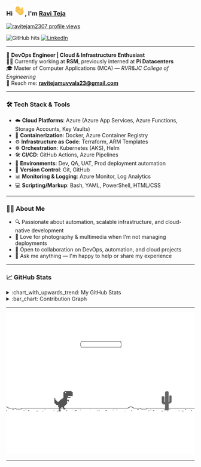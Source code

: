 ### Hi <img src="https://github.com/ravitejam2307/ravitejam2307/blob/main/Hi.gif" width="29px">, I'm [Ravi Teja](https://github.com/ravitejam2307)

<!-- GitHub Profile View Counter by ravitejam2307 -->
<a href="https://github.com/ravitejam2307/github-profile-views-counter">
    <img src="https://komarev.com/ghpvc/?username=ravitejam2307&style=for-the-badge" alt="ravitejam2307 profile views" />
</a>

<!-- GitHub Hits Tracker by Ÿ HŸPE -->
![GitHub hits](https://hit.yhype.me/github/profile?user_id=1849174)
[![LinkedIn](https://img.shields.io/badge/-raviteja__muvvala-blue?style=flat-square&logo=Linkedin&logoColor=white&link=https://https://www.linkedin.com/in/ravi-teja-muvvala-/)](https://www.linkedin.com/in/ravi-teja-muvvala-/)

---

🚀 **DevOps Engineer | Cloud & Infrastructure Enthusiast**  
👨‍💻 Currently working at **RSM**, previously interned at **Pi Datacenters**  
🎓 Master of Computer Applications (MCA) — *RVR&JC College of Engineering*  
📧 Reach me: **ravitejamuvvala23@gmail.com**

---

### 🛠️ Tech Stack & Tools

- ☁️ **Cloud Platforms**: Azure (Azure App Services, Azure Functions, Storage Accounts, Key Vaults)
- 🐳 **Containerization**: Docker, Azure Container Registry
- ⚙️ **Infrastructure as Code**: Terraform, ARM Templates
- ☸️ **Orchestration**: Kubernetes (AKS), Helm
- 🛠️ **CI/CD**: GitHub Actions, Azure Pipelines
- 🧪 **Environments**: Dev, QA, UAT, Prod deployment automation
- 🐙 **Version Control**: Git, GitHub
- 📊 **Monitoring & Logging**: Azure Monitor, Log Analytics
- 💻 **Scripting/Markup**: Bash, YAML, PowerShell, HTML/CSS

---

### 👨‍💼 About Me

- 🔍 Passionate about automation, scalable infrastructure, and cloud-native development
- 📸 Love for photography & multimedia when I'm not managing deployments
- 🤝 Open to collaboration on DevOps, automation, and cloud projects
- 💬 Ask me anything — I'm happy to help or share my experience

---

### 📈 GitHub Stats

<details>
  <summary>:chart_with_upwards_trend: My GitHub Stats</summary>
  <br/>
  <img src="https://github-readme-stats.vercel.app/api?username=ravitejam2307&show_icons=true&theme=tokyonight" alt="GitHub Stats" width="48%" />
  <img src="https://github-readme-stats.vercel.app/api/top-langs/?username=ravitejam2307&layout=compact&theme=tokyonight&langs_count=6" alt="Top Languages" width="40%" />
</details>

<details>
  <summary>:bar_chart: Contribution Graph</summary>
  <br/>
  <img alt="GitHub Contribution Graph" src="https://github-readme-activity-graph.cyclic.app/graph?username=ravitejam2307&bg_color=1f1f1f&color=00e5ff&line=00ffc3&point=ffffff&hide_border=true" />
</details>

---

![Dino](https://github.com/ravitejam2307/project_MCA/blob/master/dino1.gif)

---
